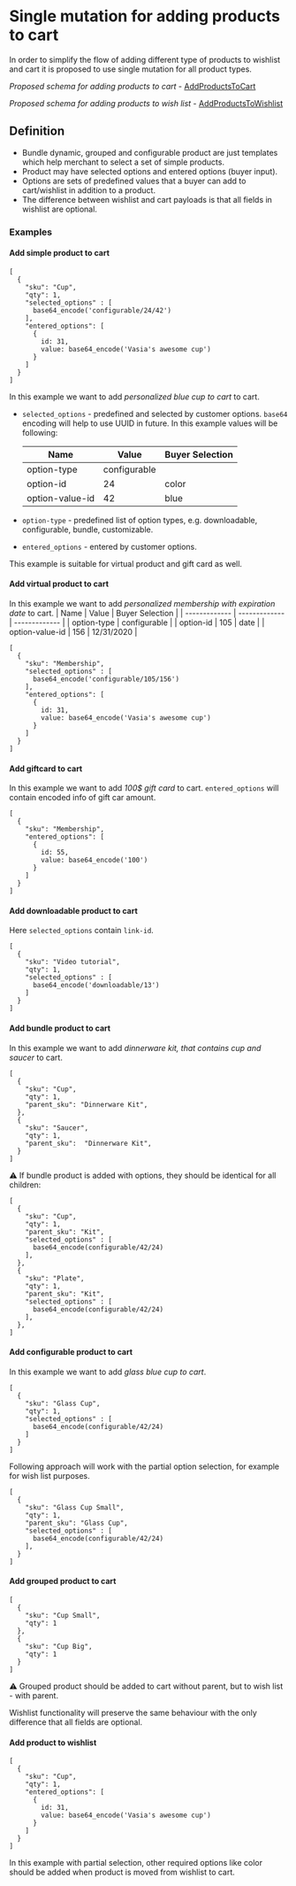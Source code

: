 # Single mutation for adding products to cart
In order to simplify the flow of adding different type of products to wishlist and cart it is proposed to use single mutation for all product types.

*Proposed schema for adding products to cart* - [AddProductsToCart](AddProductsToCart.graphqls)

*Proposed schema for adding products to wish list* - [AddProductsToWishlist](AddProductsToWishlist.graphqls)

## Definition

- Bundle dynamic, grouped and configurable product are just templates which help merchant to select a set of simple products.
- Product may have selected options and entered options (buyer input).
- Options are sets of predefined values that a buyer can add to cart/wishlist in addition to a product.
- The difference between wishlist and cart payloads is that all fields in wishlist are optional.

### Examples

#### Add simple product to cart
```
[
  {
    "sku": "Cup",
    "qty": 1,
    "selected_options" : [
      base64_encode('configurable/24/42')
    ],
    "entered_options": [
      {
        id: 31,
        value: base64_encode('Vasia's awesome cup')
      }
    ]
  }
]
```

In this example we want to add _personalized blue cup to cart_ to cart.

 - `selected_options` - predefined and selected by customer options. `base64` encoding will help to use UUID in future. In this example values will be following:

    | Name  | Value | Buyer Selection |
    | ------------- | ------------- | ------------- |
    | option-type  | configurable   |
    | option-id  | 24 | color |
    | option-value-id  | 42  | blue |
- `option-type` - predefined list of option types, e.g. downloadable, configurable, bundle, customizable.
- `entered_options` - entered by customer options.

This example is suitable for virtual product and gift card as well.

#### Add virtual product to cart
In this example we want to add _personalized membership with expiration date_ to cart.
    | Name  | Value | Buyer Selection |
    | ------------- | ------------- | ------------- |
    | option-type  | configurable   |
    | option-id  | 105 | date |
    | option-value-id  | 156  | 12/31/2020 |
```
[
  {
    "sku": "Membership",
    "selected_options" : [
      base64_encode('configurable/105/156')
    ],
    "entered_options": [
      {
        id: 31,
        value: base64_encode('Vasia's awesome cup')
      }
    ]
  }
]
```

#### Add giftcard to cart
In this example we want to add _100$ gift card_ to cart.
`entered_options` will contain encoded info of gift car amount.
```
[
  {
    "sku": "Membership",
    "entered_options": [
      {
        id: 55,
        value: base64_encode('100')
      }
    ]
  }
]
```


#### Add downloadable product to cart
Here `selected_options` contain `link-id`.
```
[
  {
    "sku": "Video tutorial",
    "qty": 1,
    "selected_options" : [
      base64_encode('downloadable/13')
    ]
  }
]
```

#### Add bundle product to cart
In this example we want to add _dinnerware kit, that contains cup and saucer_ to cart.
```
[
  {
    "sku": "Cup",
    "qty": 1,
    "parent_sku": "Dinnerware Kit",
  },
  {
    "sku": "Saucer",
    "qty": 1,
    "parent_sku":  "Dinnerware Kit",
  }
]
```

:warning: If bundle product is added with options, they should be identical for all children:
```
[
  {
    "sku": "Cup",
    "qty": 1,
    "parent_sku": "Kit",
    "selected_options" : [
      base64_encode(configurable/42/24)
    ],
  },
  {
    "sku": "Plate",
    "qty": 1,
    "parent_sku": "Kit",
    "selected_options" : [
      base64_encode(configurable/42/24)
    ],
  },
]
```

#### Add configurable product to cart
In this example we want to add _glass blue cup to cart_.
```
[
  {
    "sku": "Glass Cup",
    "qty": 1,
    "selected_options" : [
      base64_encode(configurable/42/24)
    ]
  }
]
```

Following approach will work with the partial option selection, for example for wish list purposes.
```
[
  {
    "sku": "Glass Cup Small",
    "qty": 1,
    "parent_sku": "Glass Cup",
    "selected_options" : [
      base64_encode(configurable/42/24)
    ],
  }
]
```

#### Add grouped product to cart
```
[
  {
    "sku": "Cup Small",
    "qty": 1
  },
  {
    "sku": "Cup Big",
    "qty": 1
  }
]
```
:warning: Grouped product should be added to cart without parent, but to wish list - with parent.

Wishlist functionality will preserve the same behaviour with the only difference that all fields are optional.

#### Add product to wishlist
```
[
  {
    "sku": "Cup",
    "qty": 1,
    "entered_options": [
      {
        id: 31,
        value: base64_encode('Vasia's awesome cup')
      }
    ]
  }
]
```
In this example with partial selection, other required options like color should be added when product is moved from wishlist to cart.
